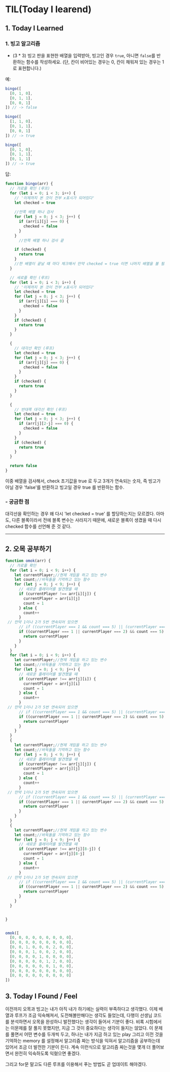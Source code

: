 
 # TIL(Today I learend)
 
## 1. Today I Learned


### 1. 빙고 알고리즘

- (3 * 3) 빙고 판을 표현한 배열을 입력받아, 빙고인 경우 `true`, 아니면 `false`를 반환하는 함수를 작성하세요. (단, 칸이 비어있는 경우는 0, 칸이 채워져 있는 경우는 1로 표현합니다.)

예:

```js
bingo([
  [0, 1, 0],
  [0, 1, 1],
  [0, 0, 1]
]) // -> false

bingo([
  [1, 1, 0],
  [0, 1, 1],
  [0, 0, 1]
]) // -> true

bingo([
  [0, 1, 0],
  [0, 1, 1],
  [0, 1, 1]
]) // -> true
```

답:

```js
function bingo(arr) {
  // 가로줄 확인 (루프)
  for (let i = 0; i < 3; i++) {
    // '이제까지 본 것이 전부 x표시가 되어있다'
    let checked = true
    
    //안쪽 배열 하나 검사
    for (let j = 0; j < 3; j++) {
      if (arr[i][j] === 0) {
        checked = false
      }
    }
      //안쪽 배열 하나 검사 끝

    if (checked) {
      return true
    }
    //한 배열이 끝날 떄 마다 체크해서 만약 checked = true 이면 나머지 배열을 볼 필요 없이 return true 를 해준다
  }

  // 세로줄 확인 (루프)
  for (let i = 0; i < 3; i++) {
    // '이제까지 본 것이 전부 x표시가 되어있다'
    let checked = true
    for (let j = 0; j < 3; j++) {
      if (arr[j][i] === 0) {
        checked = false
      }
    }
    if (checked) {
      return true
    }
  }

  {
    // 대각선 확인 (루프)
    let checked = true
    for (let j = 0; j < 3; j++) {
      if (arr[j][j] === 0) {
        checked = false
      }
    }
    if (checked) {
      return true
    }
  }

  {
    // 반대쪽 대각선 확인 (루프)
    let checked = true
    for (let j = 0; j < 3; j++) {
      if (arr[j][2-j] === 0) {
        checked = false
      }
    }
    if (checked) {
      return true
    }
  }

  return false
}

```

이중 배열을 검사해서, check 초기값을 true 로 두고 3개가 연속되는 숫자, 즉 빙고가 아닐 경우 'false'를 반환하고 빙고일 경우 true 를 반환하는 함수.


### - 궁금한 점

대각선을 확인하는 경우 왜 다시 'let checked = true' 를 할당하는지는 모르겠다. 아마도, 다른 블록이라서 전에 블록 변수는 사라지기 때문에, 새로운 블록이 생겼을 때
다시 checked 함수를 선언해 준 것 같다.


--- 

## 2. 오목 공부하기

```js
function omok(arr) {
  // 가로줄 확인
  for (let i = 0; i < 9; i++) {
    let currentPlayer;//현제 개임을 하고 있는 변수
    let count;//바둑돌을 기억하고 있는 함수
    for (let j = 0; j < 9; j++) {
      // 새로운 플레이어를 발견했을 때
      if (currentPlayer !== arr[i][j]) {
        currentPlayer = arr[i][j]
        count = 1
      } else {
        count++
      }
 // 만약 1이나 2가 5번 연속되어 있으면
      // if ((currentPlayer === 1 && count === 5) || (currentPlayer === 2 && count === 5)) {
      if ((currentPlayer === 1 || currentPlayer === 2) && count === 5) {        
        return currentPlayer
      }
    }
  }
  for (let i = 0; i < 9; i++) {
    let currentPlayer;//현제 개임을 하고 있는 변수
    let count;//바둑돌을 기억하고 있는 함수
    for (let j = 0; j < 9; j++) {
      // 새로운 플레이어를 발견했을 때
      if (currentPlayer !== arr[j][i]) {
        currentPlayer = arr[j][i]
        count = 1
      } else {
        count++
      }
 // 만약 1이나 2가 5번 연속되어 있으면
      // if ((currentPlayer === 1 && count === 5) || (currentPlayer === 2 && count === 5)) {
      if ((currentPlayer === 1 || currentPlayer === 2) && count === 5) {        
        return currentPlayer
      }
    }
  }
  {
    let currentPlayer;//현제 개임을 하고 있는 변수
    let count;//바둑돌을 기억하고 있는 함수
    for (let j = 0; j < 9; j++) {
      // 새로운 플레이어를 발견했을 때
      if (currentPlayer !== arr[j][j]) {
        currentPlayer = arr[j][j]
        count = 1
      } else {
        count++
      }
 // 만약 1이나 2가 5번 연속되어 있으면
      // if ((currentPlayer === 1 && count === 5) || (currentPlayer === 2 && count === 5)) {
      if ((currentPlayer === 1 || currentPlayer === 2) && count === 5) {        
        return currentPlayer
      }
    }
  }
  {
    let currentPlayer;//현제 개임을 하고 있는 변수
    let count;//바둑돌을 기억하고 있는 함수
    for (let j = 0; j < 9; j++) {
      // 새로운 플레이어를 발견했을 때
      if (currentPlayer !== arr[j][8-j]) {
        currentPlayer = arr[j][8-j]
        count = 1
      } else {
        count++
      }
 // 만약 1이나 2가 5번 연속되어 있으면
      // if ((currentPlayer === 1 && count === 5) || (currentPlayer === 2 && count === 5)) {
      if ((currentPlayer === 1 || currentPlayer === 2) && count === 5) {        
        return currentPlayer
      }
    }
  }


}


omok([
  [0, 0, 0, 0, 0, 0, 0, 0, 0],
  [0, 0, 0, 0, 0, 0, 0, 0, 0],
  [0, 0, 1, 0, 0, 0, 2, 0, 0],
  [0, 0, 0, 1, 0, 0, 2, 0, 0],
  [0, 0, 0, 0, 1, 0, 0, 0, 0],
  [0, 0, 0, 0, 0, 1, 2, 0, 0],
  [0, 0, 0, 0, 0, 0, 1, 0, 0],
  [0, 0, 0, 0, 0, 0, 0, 0, 0],
  [0, 0, 0, 0, 0, 0, 0, 0, 0]
]) 

```



## 3. Today I Found / Feel

이전까지 오목과 빙고는 내가 아직 내가 하기에는 실력이 부족하다고 생각했다.
이제 배열과 루프가 조금 익숙해져서, 도전해볼만해다는 생각도 들었는데, 다행이 선생님 코드를 분석하면서 오목을 완성하니 발전했다는 생각이 들어서 기분이 좋다.
비록 시험에서는 이문제를 잘 풀지 못했지만, 지금 그 것이 중요하다는 생각이 들지는 않았다. 
이 문제를 풀면서 어떤 변수를 두개씩 두고, 하나는 내가 지금 하고 있는 play 그리고
이전 것을 기억하는 memory 를 설정해서 알고리즘 짜는 방식을 익혀서 알고리즘을 공부하는데 있어서 조금 더 발전한 기분이 든다. 계속 이런식으로 알고리즘 짜는것을 몇개 더 풀어보면서 완전히 익숙하도록 익혔으면 좋겠다.

그리고 for문 말고도 다른 루프를 이용해서 푸는 방법도 곧 업데이트 해야겠다.

